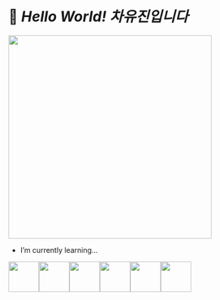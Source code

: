 # 👋 *Hello World! 차유진입니다*

<img src="https://media.giphy.com/media/cn2LKatpvy89MTVR3e/giphy.gif" height="400px"/>

 
- I’m currently learning...

<img src="https://media.giphy.com/media/XAxylRMCdpbEWUAvr8/giphy.gif" width="60px" height="60px"/><img src="https://media.giphy.com/media/fsEaZldNC8A1PJ3mwp/giphy.gif" width="60px" height="60px"/><img src="https://media.giphy.com/media/ln7z2eWriiQAllfVcn/giphy.gif" width="60px" height="60px"/><img src="https://media.giphy.com/media/VgGthkhUvGgOit7Y9i/giphy.gif" width="60px" height="60px"/><img src="https://media.giphy.com/media/eNAsjO55tPbgaor7ma/giphy.gif" width="60px" height="60px"/><img src="https://media.giphy.com/media/kdFc8fubgS31b8DsVu/giphy.gif" width="60px" height="60px"/>

